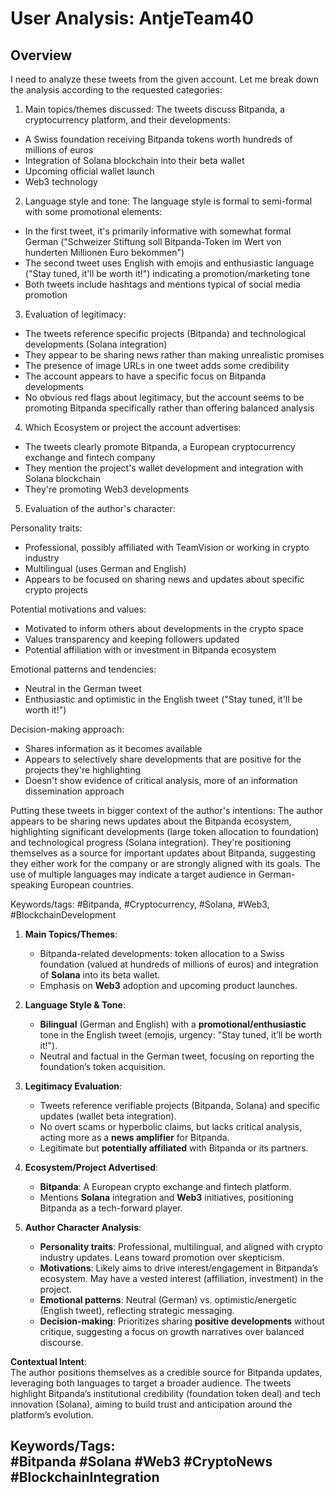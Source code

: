 # User Analysis: AntjeTeam40

## Overview

<think>
I need to analyze these tweets from the given account. Let me break down the analysis according to the requested categories:

1. Main topics/themes discussed:
The tweets discuss Bitpanda, a cryptocurrency platform, and their developments:
- A Swiss foundation receiving Bitpanda tokens worth hundreds of millions of euros
- Integration of Solana blockchain into their beta wallet
- Upcoming official wallet launch
- Web3 technology

2. Language style and tone:
The language style is formal to semi-formal with some promotional elements:
- In the first tweet, it's primarily informative with somewhat formal German ("Schweizer Stiftung soll Bitpanda-Token im Wert von hunderten Millionen Euro bekommen")
- The second tweet uses English with emojis and enthusiastic language ("Stay tuned, it'll be worth it!") indicating a promotion/marketing tone
- Both tweets include hashtags and mentions typical of social media promotion

3. Evaluation of legitimacy:
- The tweets reference specific projects (Bitpanda) and technological developments (Solana integration)
- They appear to be sharing news rather than making unrealistic promises
- The presence of image URLs in one tweet adds some credibility
- The account appears to have a specific focus on Bitpanda developments
- No obvious red flags about legitimacy, but the account seems to be promoting Bitpanda specifically rather than offering balanced analysis

4. Which Ecosystem or project the account advertises:
- The tweets clearly promote Bitpanda, a European cryptocurrency exchange and fintech company
- They mention the project's wallet development and integration with Solana blockchain
- They're promoting Web3 developments

5. Evaluation of the author's character:

Personality traits:
- Professional, possibly affiliated with TeamVision or working in crypto industry
- Multilingual (uses German and English)
- Appears to be focused on sharing news and updates about specific crypto projects

Potential motivations and values:
- Motivated to inform others about developments in the crypto space
- Values transparency and keeping followers updated
- Potential affiliation with or investment in Bitpanda ecosystem

Emotional patterns and tendencies:
- Neutral in the German tweet
- Enthusiastic and optimistic in the English tweet ("Stay tuned, it'll be worth it!")

Decision-making approach:
- Shares information as it becomes available
- Appears to selectively share developments that are positive for the projects they're highlighting
- Doesn't show evidence of critical analysis, more of an information dissemination approach

Putting these tweets in bigger context of the author's intentions:
The author appears to be sharing news updates about the Bitpanda ecosystem, highlighting significant developments (large token allocation to foundation) and technological progress (Solana integration). They're positioning themselves as a source for important updates about Bitpanda, suggesting they either work for the company or are strongly aligned with its goals. The use of multiple languages may indicate a target audience in German-speaking European countries.

Keywords/tags:
#Bitpanda, #Cryptocurrency, #Solana, #Web3, #BlockchainDevelopment
</think>

1. **Main Topics/Themes**:  
   - Bitpanda-related developments: token allocation to a Swiss foundation (valued at hundreds of millions of euros) and integration of **Solana** into its beta wallet.  
   - Emphasis on **Web3** adoption and upcoming product launches.

2. **Language Style & Tone**:  
   - **Bilingual** (German and English) with a **promotional/enthusiastic** tone in the English tweet (emojis, urgency: "Stay tuned, it’ll be worth it!").  
   - Neutral and factual in the German tweet, focusing on reporting the foundation’s token acquisition.

3. **Legitimacy Evaluation**:  
   - Tweets reference verifiable projects (Bitpanda, Solana) and specific updates (wallet beta integration).  
   - No overt scams or hyperbolic claims, but lacks critical analysis, acting more as a **news amplifier** for Bitpanda.  
   - Legitimate but **potentially affiliated** with Bitpanda or its partners.

4. **Ecosystem/Project Advertised**:  
   - **Bitpanda**: A European crypto exchange and fintech platform.  
   - Mentions **Solana** integration and **Web3** initiatives, positioning Bitpanda as a tech-forward player.

5. **Author Character Analysis**:  
   - **Personality traits**: Professional, multilingual, and aligned with crypto industry updates. Leans toward promotion over skepticism.  
   - **Motivations**: Likely aims to drive interest/engagement in Bitpanda’s ecosystem. May have a vested interest (affiliation, investment) in the project.  
   - **Emotional patterns**: Neutral (German) vs. optimistic/energetic (English tweet), reflecting strategic messaging.  
   - **Decision-making**: Prioritizes sharing **positive developments** without critique, suggesting a focus on growth narratives over balanced discourse.

**Contextual Intent**:  
The author positions themselves as a credible source for Bitpanda updates, leveraging both languages to target a broader audience. The tweets highlight Bitpanda’s institutional credibility (foundation token deal) and tech innovation (Solana), aiming to build trust and anticipation around the platform’s evolution.

**Keywords/Tags**:  
#Bitpanda #Solana #Web3 #CryptoNews #BlockchainIntegration
---
